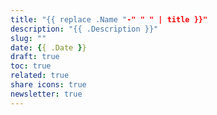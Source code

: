 ```yaml
---
title: "{{ replace .Name "-" " " | title }}"
description: "{{ .Description }}"
slug: ""
date: {{ .Date }}
draft: true
toc: true
related: true
share icons: true
newsletter: true
---
```


